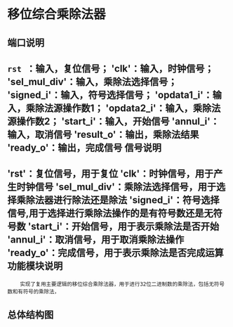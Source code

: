 移位综合乘除法器
=================
端口说明<br>
-----------------
 `rst `：输入，复位信号；
'clk'：输入，时钟信号；
'sel_mul_div'：输入，乘除法选择信号；
'signed_i'：输入，符号选择信号；
'opdata1_i'：输入，乘除法源操作数1；
'opdata2_i'：输入，乘除法源操作数2；
'start_i'：输入，开始信号
'annul_i'：输入，取消信号
'result_o'：输出，乘除法结果
'ready_o'：输出，完成信号
信号说明
-----------------
'rst'：复位信号，用于复位
'clk'：时钟信号，用于产生时钟信号
'sel_mul_div'：乘除法选择信号，用于选择乘除法器进行除法还是除法
'signed_i'：符号选择信号,用于选择进行乘除法操作的是有符号数还是无符号数
'start_i'：开始信号，用于表示乘除法是否开始
'annul_i'：取消信号，用于取消乘除法操作
'ready_o'：完成信号，用于表示乘除法是否完成运算
功能模块说明
-----------------
        实现了复用主要逻辑的移位综合乘除法器，用于进行32位二进制数的乘除法，包括无符号数和有符号的乘除法，
总体结构图
----------------

